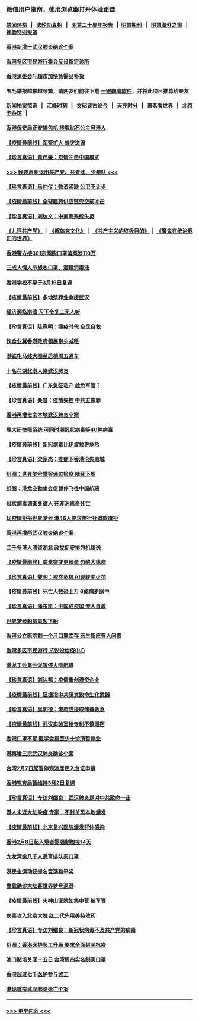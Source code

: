 ### [微信用户指南，使用浏览器打开体验更佳](https://github.com/gfw-breaker/banned-news1/blob/master/indexes/wechat-guide.md?t=0)
#### [禁闻热榜](热点新闻.md?t=0)  &nbsp;&nbsp;|&nbsp;&nbsp; [法轮功真相](https://github.com/gfw-breaker/truth/blob/master/README.md?t=0) &nbsp;&nbsp;|&nbsp;&nbsp; [明慧二十周年报告](https://github.com/gfw-breaker/mh-reports/blob/master/README.md?t=0) &nbsp;&nbsp;|&nbsp;&nbsp;[明慧期刊](https://github.com/gfw-breaker/mh-qikan) &nbsp;&nbsp;|&nbsp;&nbsp; [明慧海外之窗](https://github.com/gfw-breaker/mh-news/blob/master/README.md?t=0) &nbsp;&nbsp;|&nbsp;&nbsp; [神韵特别报道](https://github.com/gfw-breaker/mh-news/blob/master/shenyun.md?t=0)
#### [香港新增一武汉肺炎确诊个案](../pages/nsc415/n11874044.md?t=02171533) 
#### [香港多区市民游行集会反设指定诊所](../pages/nsc415/n11874017.md?t=02171533) 
#### [香港消委会吁超市加快急需品补货](../pages/nsc415/n11874003.md?t=02171533) 
#### 五毛举报越来越频繁，请网友们前往下载 [一键翻墙软件](https://github.com/gfw-breaker/ssr-accounts)，并将此项目推荐给亲友
#### [新闻拍案惊奇](https://github.com/gfw-breaker/banned-news1/blob/master/pages/link4.md) &nbsp;&nbsp;|&nbsp;&nbsp; [江峰时刻](https://github.com/gfw-breaker/banned-news1/blob/master/pages/link4.md) &nbsp;&nbsp;|&nbsp;&nbsp; [文昭谈古论今](https://github.com/gfw-breaker/banned-news1/blob/master/pages/link4.md) &nbsp;&nbsp;|&nbsp;&nbsp; [天亮时分](https://github.com/gfw-breaker/banned-news1/blob/master/pages/link4.md) &nbsp;&nbsp;|&nbsp;&nbsp; [萧茗看世界](https://github.com/gfw-breaker/banned-news1/blob/master/pages/link4.md) &nbsp;&nbsp;|&nbsp;&nbsp; [北京老茶馆](https://github.com/gfw-breaker/banned-news1/blob/master/pages/link4.md) &nbsp;&nbsp;|&nbsp;&nbsp; 
#### [香港保安局正安排包机 接载钻石公主号港人](../pages/nsc415/n11873932.md?t=02171533) 
#### [【疫情最前线】军管扩大 蝗灾进逼](../pages/nsc415/n11873780.md?t=02171533) 
#### [【珍言真语】黄伟豪：疫情冲击中国模式](../pages/nsc415/n11873482.md?t=02171533) 
#### [>>> 我要声明退出共产党、共青团、少年队 <<<](https://github.com/begood0513/goodnews/blob/master/quit/letter.md) 
#### [【珍言真语】马仲仪：物资紧缺 公卫不让步](../pages/nsc415/n11872315.md?t=02171533) 
#### [【疫情最前线】全球医药供应链受空前冲击](../pages/nsc415/n11869614.md?t=02171533) 
#### [【珍言真语】刘达文：中南海系统失灵](../pages/nsc415/n11869465.md?t=02171533) 
#### [《九评共产党》](https://github.com/begood0513/9ping.md/blob/master/README.md) &nbsp;|&nbsp; [《解体党文化》](../../../../jtdwh.md/blob/master/README.md)  &nbsp;|&nbsp; [《共产主义的终极目的》](../../../../gczydzjmd.md/blob/master/README.md) &nbsp;|&nbsp; [《魔鬼在统治我们的世界》](../../../../mgztzwmdsj.md/blob/master/README.md) 
#### [香港警方接301宗网购口罩骗案涉110万](../pages/nsc415/n11867572.md?t=02171533) 
#### [三成人情人节想收口罩、酒精消毒液](../pages/nsc415/n11867523.md?t=02171533) 
#### [香港学校不早于3月16日复课](../pages/nsc415/n11867498.md?t=02171533) 
#### [【疫情最前线】多地殡葬业急援武汉](../pages/nsc415/n11866914.md?t=02171533) 
#### [经济濒临崩溃 习下令复工无人听](../pages/nsc415/n11867269.md?t=02171533) 
#### [【珍言真语】陈竟明：瘟疫时代 全民自救](../pages/nsc415/n11866765.md?t=02171533) 
#### [饮食业冀香港政府领展带头减租](../pages/nsc415/n11864876.md?t=02171533) 
#### [港铁屯马线大围至启德周五通车](../pages/nsc415/n11864842.md?t=02171533) 
#### [十名在湖北港人染武汉肺炎](../pages/nsc415/n11864807.md?t=02171533) 
#### [【疫情最前线】广东急征私产 趁危军管？](../pages/nsc415/n11864205.md?t=02171533) 
#### [【珍言真语】桑普：疫情失控 中共五宗罪](../pages/nsc415/n11864157.md?t=02171533) 
#### [香港再增七宗本地武汉肺炎个案](../pages/nsc415/n11862405.md?t=02171533) 
#### [理大研快筛系统 可同时测冠状病毒等40种病毒](../pages/nsc415/n11862376.md?t=02171533) 
#### [【疫情最前线】新冠病毒比伊波拉更危险](../pages/nsc415/n11862199.md?t=02171533) 
#### [【珍言真语】梁家杰：疫症下香港沦失败城](../pages/nsc415/n11861588.md?t=02171533) 
#### [组图：世界梦号乘客通过检疫 陆续下船](../pages/nsc415/n11858302.md?t=02171533) 
#### [组图：港龙空勤集会促暂停飞往中国航班](../pages/nsc415/n11858190.md?t=02171533) 
#### [冠状病毒调查关键人 在非洲离奇死亡](../pages/nsc415/n11859798.md?t=02171533) 
#### [忧疫情拒搭世界梦号 港46人要求旅行社退款遭拒](../pages/nsc415/n11859849.md?t=02171533) 
#### [香港再增两武汉肺炎确诊个案](../pages/nsc415/n11859833.md?t=02171533) 
#### [二千多港人滞留湖北 政党促安排包机接送](../pages/nsc415/n11859831.md?t=02171533) 
#### [【疫情最前线】病毒突变更致命 恐酿大瘟疫](../pages/nsc415/n11859604.md?t=02171533) 
#### [【珍言真语】黎明：疫症危机 闪现转变火花](../pages/nsc415/n11859199.md?t=02171533) 
#### [【疫情最前线】死亡人数恐上万 6成病逝家中](../pages/nsc415/n11856687.md?t=02171533) 
#### [【珍言真语】潘东凯：中国成疫国 港人自救](../pages/nsc415/n11856962.md?t=02171533) 
#### [世界梦号船员乘客下船](../pages/nsc415/n11856883.md?t=02171533) 
#### [香港公立医院剩一个月口罩库存 医生指应有人问责](../pages/nsc415/n11856875.md?t=02171533) 
#### [香港多区市民游行 抗议设检疫中心](../pages/nsc415/n11856866.md?t=02171533) 
#### [港龙工会集会促暂停大陆航班](../pages/nsc415/n11856840.md?t=02171533) 
#### [【珍言真语】刘达邦：疫情重创港资企业](../pages/nsc415/n11854274.md?t=02171533) 
#### [【疫情最前线】证据指中共研发致命生化武器](../pages/nsc415/n11853087.md?t=02171533) 
#### [【珍言真语】吴明德：港府应提取储备救急](../pages/nsc415/n11852734.md?t=02171533) 
#### [【疫情最前线】武汉实验室抢专利不慎泄密](../pages/nsc415/n11850310.md?t=02171533) 
#### [香港口罩不足 医学会指至少十诊所暂停业](../pages/nsc415/n11850301.md?t=02171533) 
#### [港再增三宗武汉肺炎确诊个案](../pages/nsc415/n11850328.md?t=02171533) 
#### [台湾2月7日起暂停港澳居民入台证申请](../pages/nsc415/n11850304.md?t=02171533) 
#### [香港教育局暂维持3月2日复课](../pages/nsc415/n11850260.md?t=02171533) 
#### [【珍言真语】专访刘细良：武汉肺炎是对中共致命一击](../pages/nsc415/n11849934.md?t=02171533) 
#### [港人未返大陆染疫 专家：不封关恐本地爆发](../pages/nsc415/n11848021.md?t=02171533) 
#### [【疫情最前线】北京复兴医院爆发群体感染](../pages/nsc415/n11847626.md?t=02171533) 
#### [香港2月8日起入境者需强制检疫14天](../pages/nsc415/n11847658.md?t=02171533) 
#### [九龙湾逾八千人通宵排队买口罩](../pages/nsc415/n11847647.md?t=02171533) 
#### [港民主运动获提名竞逐和平奖](../pages/nsc415/n11847633.md?t=02171533) 
#### [曾载确诊大陆客世界梦号返港](../pages/nsc415/n11847608.md?t=02171533) 
#### [【疫情最前线】火神山医院如集中营 被军管](../pages/nsc415/n11847524.md?t=02171533) 
#### [病毒攻入北京大院 红二代先用美特效药](../pages/nsc415/n11847427.md?t=02171533) 
#### [【珍言真语】专访刘细良：新冠状病毒不及共产党的病毒](../pages/nsc415/n11847164.md?t=02171533) 
#### [组图：香港医护罢工升级 要求全面封关抗疫](../pages/nsc415/n11844107.md?t=02171533) 
#### [澳门赌场关闭十五日 台湾周四实名制买口罩](../pages/nsc415/n11845083.md?t=02171533) 
#### [香港超过七千医护参与罢工](../pages/nsc415/n11845051.md?t=02171533) 
#### [港现首宗武汉肺炎死亡个案](../pages/nsc415/n11844998.md?t=02171533) 

----
#### [ >>> 更早内容 <<< ](../indexes/nsc415-earlier.md)
